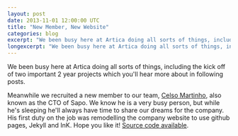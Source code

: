 ```yaml
---
layout: post
date: 2013-11-01 12:00:00 UTC
title: "New Member, New Website"
categories: blog
excerpt: "We been busy here at Artica doing all sorts of things, including the kick off of two important 2 year projects which you'll hear more about in following posts. Meanwhile we recruited a new member to our team, <a href="http://arrifana.org/blog/">Celso Martinho</a>, also known as the CTO of Sapo. We know he is a very busy person, but while he's sleeping he'll always have time to share our dreams for the company. His first duty on the job was remodelling the company website to use github pages, Jekyll and InK. Hope you like it! <a href="https://github.com/Artica/website">Source code available</a>."
longexcerpt: "We been busy here at Artica doing all sorts of things, including the kick off of two important 2 year projects which you\'ll hear more about in following posts. Meanwhile we recruited a new member to our team, <a href="http://arrifana.org/blog/">Celso Martinho</a>, also known as the CTO of Sapo. We know he is a very busy person, but while he's sleeping he'll always have time to share our dreams for the company. His first duty on the job was remodelling the company website to use github pages, Jekyll and InK. Hope you like it! <a href="https://github.com/Artica/website">Source code available</a>."
---
```


<p>We been busy here at Artica doing all sorts of things, including the kick off of two important 2 year projects which you'll hear more about in following posts.</p>

<p>Meanwhile we recruited a new member to our team, <a href="http://arrifana.org/blog/">Celso Martinho</a>, also known as the CTO of Sapo. We know he is a very busy person, but while he's sleeping he'll always have time to share our dreams for the company. His first duty on the job was remodelling the company website to use github pages, Jekyll and InK. Hope you like it! <a href="https://github.com/Artica/website">Source code available</a>.</p>
